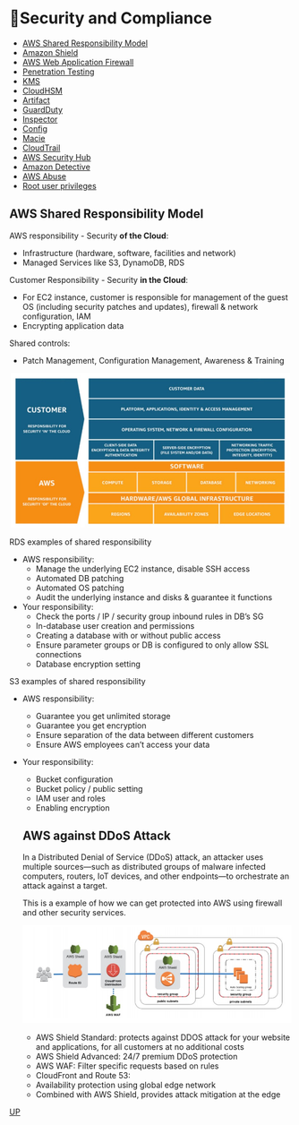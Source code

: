 # 📝Security and Compliance

- [AWS Shared Responsibility Model](#aws-shared-responsibility-model)
- [Amazon Shield](#amazon-shield)
- [AWS Web Application Firewall](#aws-web-application-firewall)
- [Penetration Testing]()
- [KMS]()
- [CloudHSM]()
- [Artifact]()
- [GuardDuty]()
- [Inspector]()
- [Config]()
- [Macie]()
- [CloudTrail]()
- [AWS Security Hub]()
- [Amazon Detective]()
- [AWS Abuse]()
- [Root user privileges]()

## AWS Shared Responsibility Model

AWS responsibility - Security **of the Cloud**:

- Infrastructure (hardware, software, facilities and network)
- Managed Services like S3, DynamoDB, RDS

Customer Responsibility - Security **in the Cloud**:

- For EC2 instance, customer is responsible for management of the guest OS
  (including security patches and updates), firewall & network configuration, IAM
- Encrypting application data

Shared controls:

- Patch Management, Configuration Management, Awareness & Training

<p align="center" width="100%"><img src="assets/shared-responsibility.jpg" alt="drawing" width="500"/></p>

RDS examples of shared responsibility

- AWS responsibility:
  - Manage the underlying EC2 instance, disable SSH access
  - Automated DB patching
  - Automated OS patching
  - Audit the underlying instance and disks & guarantee it functions
- Your responsibility:
  - Check the ports / IP / security group inbound rules in DB’s SG
  - In-database user creation and permissions
  - Creating a database with or without public access
  - Ensure parameter groups or DB is configured to only allow SSL connections
  - Database encryption setting

S3 examples of shared responsibility

- AWS responsibility:
  - Guarantee you get unlimited storage
  - Guarantee you get encryption
  - Ensure separation of the data between different customers
  - Ensure AWS employees can’t access your data
- Your responsibility:

  - Bucket configuration
  - Bucket policy / public setting
  - IAM user and roles
  - Enabling encryption

  ## AWS against DDoS Attack

  In a Distributed Denial of Service (DDoS) attack, an attacker uses multiple sources—such as distributed groups of malware infected computers, routers, IoT devices, and other endpoints—to orchestrate an attack against a target.

  This is a example of how we can get protected into AWS using firewall and other security services.

  <p align="center" width="100%"><img src="assets/ddos.jpg" alt="drawing" width="500"/></p>

  - AWS Shield Standard: protects against DDOS attack for your website
    and applications, for all customers at no additional costs
  - AWS Shield Advanced: 24/7 premium DDoS protection
  - AWS WAF: Filter specific requests based on rules
  - CloudFront and Route 53:
  - Availability protection using global edge network
  - Combined with AWS Shield, provides attack mitigation at the edge

[UP](#security-and-compliance)
